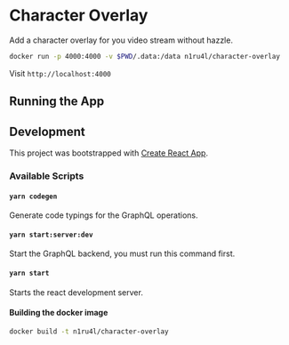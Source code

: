 # Character Overlay

Add a character overlay for you video stream without hazzle.

```bash
docker run -p 4000:4000 -v $PWD/.data:/data n1ru4l/character-overlay
```

Visit `http://localhost:4000`

## Running the App

## Development

This project was bootstrapped with [Create React App](https://github.com/facebook/create-react-app).

### Available Scripts

#### `yarn codegen`

Generate code typings for the GraphQL operations.

#### `yarn start:server:dev`

Start the GraphQL backend, you must run this command first.

#### `yarn start`

Starts the react development server.

#### Building the docker image

```bash
docker build -t n1ru4l/character-overlay
```
